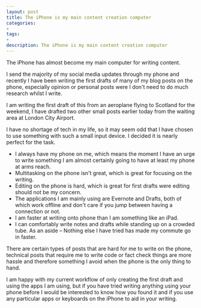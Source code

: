 ```yaml
---
layout: post
title: The iPhone is my main content creation computer
categories:
- 
tags:
- 
description: The iPhone is my main content creation computer
---
```


The iPhone has almost become my main computer for writing content.

I send the majority of my social media updates through my phone and recently I have been writing the first drafts of many of my blog posts on the phone, especially opinion or personal posts were I don't need to do much research whilst I write.

I am writing the first draft of this from an aeroplane flying to Scotland for the weekend, I have drafted two other small posts earlier today from the waiting area at London City Airport.

I have no shortage of tech in my life, so it may seem odd that I have chosen to use something with such a small input device. I decided it is nearly perfect for the task.

* I always have my phone on me, which means the moment I have an urge to write something I am almost certainly going to have at least my phone at arms reach.
* Multitasking on the phone isn't great, which is great for focusing on the writing.
* Editing on the phone is hard, which is great for first drafts were editing should not be my concern.
* The applications I am mainly using are Evernote and Drafts, both of which work offline and don't care if you jump between having a connection or not.
* I am faster at writing onto phone than I am something like an iPad.
* I can comfortably write notes and drafts while standing up on a crowded tube. As an aside – Nothing else I have tried has made my commute go in faster.

There are certain types of posts that are hard for me to write on the phone, technical posts that require me to write code or fact check things are more hassle and therefore something I avoid when the phone is the only thing to hand.

I am happy with my current workflow of only creating the first draft and using the apps I am using, but if you have tried writing anything using your phone before I would be interested to know how you found it and if you use any particular apps or keyboards on the iPhone to aid in your writing.